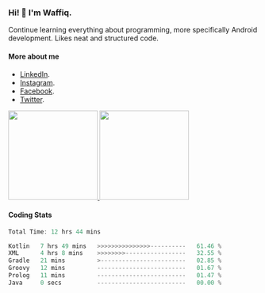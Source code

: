 ### Hi! 👋 I'm Waffiq.

Continue learning everything about programming, more specifically Android development. Likes neat and structured code.

#### More about me 
- [LinkedIn](https://www.linkedin.com/in/waffiqaziz/).
- [Instagram](https://www.instagram.com/waffiqaziz/).
- [Facebook](https://web.facebook.com/WaffiqAziz/).
- [Twitter](https://twitter.com/AzizWaffiq).

<p align="left">
<a href="https://github.com/waffiqaziz">
  <img height="180em" src="https://github-readme-stats-eight-theta.vercel.app/api?username=waffiqaziz&show_icons=true&theme=algolia&include_all_commits=true&count_private=true"/>
  <img height="180em" src="https://github-readme-stats-eight-theta.vercel.app/api/top-langs/?username=waffiqaziz&layout=compact&langs_count=8&theme=algolia"/>
</a>
</p>

#### Coding Stats
<!--START_SECTION:waka-->

```rust
Total Time: 12 hrs 44 mins

Kotlin   7 hrs 49 mins   >>>>>>>>>>>>>>>----------   61.46 %
XML      4 hrs 8 mins    >>>>>>>>-----------------   32.55 %
Gradle   21 mins         >------------------------   02.85 %
Groovy   12 mins         -------------------------   01.67 %
Prolog   11 mins         -------------------------   01.47 %
Java     0 secs          -------------------------   00.00 %
```

<!--END_SECTION:waka-->
